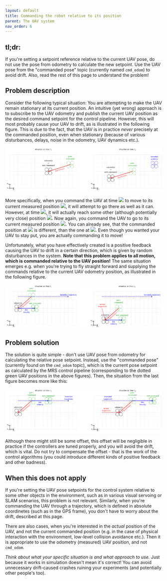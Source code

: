 ```yaml
---
layout: default
title: Commanding the robot relative to its position
parent: The UAV system
nav_order: 6
---
```


## tl;dr:
If you're setting a setpoint reference relative to the current UAV pose, do not use the pose from odometry to calculate the new setpoint.
Use the UAV pose from the "commanded pose" topic (currently named `cmd_odom`) to avoid drift.
Also, read the rest of this page to understand the problem!

## Problem description

Consider the following typical situation: You are attempting to make the UAV remain stationary at its current position.
An intuitive (yet wrong) approach is to subscribe to the UAV odometry and publish the current UAV position as the desired command setpoint for the control pipeline.
However, this will most probably cause your UAV to drift, as is illustrated in the following figure.
This is due to the fact, that the UAV is in practice *never* precisely at the commanded position, even when stationary (because of various disturbances, delays, noise in the odometry, UAV dynamics etc.).

![uav_stationary_drift](fig/relative_commands_drift1.png)

More specifically, when you command the UAV at time <img src="https://render.githubusercontent.com/render/math?math=t_1"> to move to its current measured position <img src="https://render.githubusercontent.com/render/math?math=\mathbf{x}_c\left(t_1\right)%20=%20\mathbf{x}_m\left(t_1\right)">, it will attempt to go there as well as it can.
However, at time <img src="https://render.githubusercontent.com/render/math?math=t_2">, it will actually reach some other (although potentially very close) position <img src="https://render.githubusercontent.com/render/math?math=\mathbf{x}_m\left(t_2\right)%20\neq%20\mathbf{x}_c\left(t_1\right)">.
Now again, you command the UAV to go to its current measured position <img src="https://render.githubusercontent.com/render/math?math=\mathbf{x}_c\left(t_2\right)%20=%20\mathbf{x}_m\left(t_2\right)">.
You can already see, that the commanded position at <img src="https://render.githubusercontent.com/render/math?math=t_2"> is different, than the one at <img src="https://render.githubusercontent.com/render/math?math=t_2">.
Even though you wanted your UAV to stay put, you are actually commanding it to move!

Unfortunately, what you have effectively created is a positive feedback causing the UAV to drift in a certain direction, which is given by random disturbances in the system.
**Note that this problem applies to all motion, which is commanded relative to the UAV position!**
The same situation emerges e.g. when you're trying to fly straight forward and supplying the commands relative to the current UAV odometry position, as illustrated in the following figure.

![uav_moving_drift](fig/relative_commands_drift2.png)

## Problem solution

The solution is quite simple - don't use UAV pose from odometry for calculating the relative pose setpoint.
Instead, use the "commanded pose" (currently found on the `cmd_odom` topic), which is the current pose setpoint as calculated by the MRS control pipeline (corresponding to the dotted green UAV positions in the above figures).
Then, the situation from the last figure becomes more like this:

![uav_moving_nodrift](fig/relative_commands_nodrift.png)

Although there might still be some offset, this offset will be negligible in practice if the controllers are tuned properly, and you will avoid the drift, which is vital.
Do not try to compensate the offset - that is the work of the control algorithms (you could introduce different kinds of positive feedback and other badness).

## When this does not apply

If you're setting the UAV pose setpoints for the control system relative to some other objects in the environment, such as in various visual servoing or SLAM scenarios, this problem is not relevant.
Similarly, when you're commanding the UAV through a trajectory, which is defined in absolute coordinetes (such as in the GPS frame), you don't have to worry about the drift, described at this page.

There are also cases, when you're interested in the *actual* position of the UAV, and not the current commanded position (e.g. in the case of physical interaction with the environment, low-level collision avoidance etc.).
Then it is appropriate to use the odometry (measured) UAV position, and not `cmd_odom`.

*Think about what your specific situation is and what approach to use.*
Just because it works in simulation doesn't mean it's correct!
You can avoid unnecessary drift-caused crashes ruining your experiments (and potentially other people's too).
